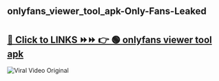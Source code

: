 
 ## onlyfans_viewer_tool_apk-Only-Fans-Leaked

# <h2><a href="https://clipsfans.com/onlyfans_viewer_tool_apk&ref=git">🔗 Click to LINKS ⏩⏩ 👉 🟢 onlyfans viewer tool apk </a></h2>

<a href="https://clipsfans.com/onlyfans_viewer_tool_apk&ref=git" rel="nofollow" data-target="animated-image.originalLink"><img src="https://i.ibb.co.com/xMMVF88/686577567.gif" alt="Viral Video Original" style="max-width: 100%; display: inline-block;" data-target="animated-image.originalImage"></a>
